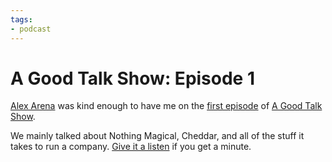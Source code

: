```yaml
---
tags:
- podcast
---
```


# A Good Talk Show: Episode 1

[Alex Arena](https://twitter.com/alexarena) was kind enough to have me on the [first episode](http://www.goodshows.co/8/post/2012/08/01.html) of [A Good Talk Show](http://www.goodshows.co/a-good-talk-show.html).

We mainly talked about Nothing Magical, Cheddar, and all of the stuff it takes to run a company. [Give it a listen](http://www.goodshows.co/8/post/2012/08/01.html) if you get a minute.
